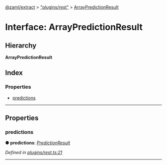 [@zaml/extract](../README.md) > ["plugins/rest"](../modules/_plugins_rest_.md) > [ArrayPredictionResult](../interfaces/_plugins_rest_.arraypredictionresult.md)

# Interface: ArrayPredictionResult

## Hierarchy

**ArrayPredictionResult**

## Index

### Properties

* [predictions](_plugins_rest_.arraypredictionresult.md#predictions)

---

## Properties

<a id="predictions"></a>

###  predictions

**● predictions**: *[PredictionResult](../modules/_plugins_rest_.md#predictionresult)*

*Defined in [plugins/rest.ts:21](https://github.com/nexushubs/zaml-lang/blob/dba599e/packages/zaml-extract/src/plugins/rest.ts#L21)*

___

